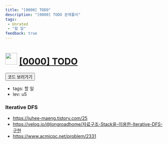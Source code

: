```yaml
---
title: "[0000] TODO"
description: "[0000] TODO 문제풀이"
tags: 
 - Unrated 
 - "할 일"
feedback: true
---
```

<h1><img src="https://doky.space/assets/icpclev/u5.svg" height="37px"> <a href="http://icpc.me/0000" target="_blank">[0000] TODO</a></h1>

<a href="https://github.com/DokySp/acmicpc-practice/tree/master/0000"><button class="btn btn-info">코드 보러가기</button></a>

- tags: 할 일
- lev: u5

### Iterative DFS
 - https://juhee-maeng.tistory.com/25
 - https://velog.io/@longroadhome/자료구조-Stack을-이용한-Iterative-DFS-구현
 - https://www.acmicpc.net/problem/2331
